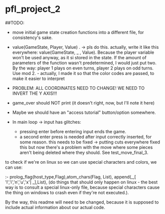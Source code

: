 # pfl_project_2
##TODO:
- move initial game state creation functions into a different file, for consistency's sake.
- value(GameState, Player, Value) . -> pls do this. actually, write it like this everywhere: value(GameState, _ , Value). Because the player variable won't be used anyway, as it si stored in the state. If the amount of parameters of the function wasn't predetermined, I would just put two. By the way: player 1 plays on even turns, player 2 plays on odd turns. Use mod 2. - actually, I made it so that the color codes are passed, to make it easier to interpret

- PROBLEM: ALL COORDINATES NEED TO CHANGE! WE NEED TO INVERT THE Y AXIS!!!


- game_over should NOT print (it doesn't right, now, but I'll note it here)


- Maybe we should have an "access tutorial" button/option somewhere.

- In main loop -> input has glitches:
  - pressing enter before entering input ends the game. 
  - a second enter press is needed after input correctly inserted, for some reason.
this needs to be fixed -> putting cuts everywhere fixed this but now there's a problem with the move where some pieces aren't being deleted where they should. See test_move_final_3.

 

to check if we're on linux so we can use special characters and colors, we can use:

:- prolog_flag(host_type,Flag),atom_chars(Flag, List), append(_,[ 'l','i','n','u','x'| _],List), (do things that should only happen on linux - the best way is to consult a special linux-only file, because special characters cause the thing on windows to crash even if they're not executed.).

By the way, this readme will need to be changed, because it is supposed to include actual information about our actual code.
